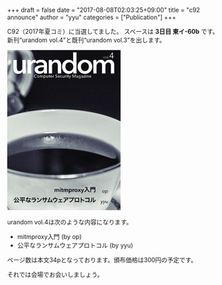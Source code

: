 +++
draft = false
date = "2017-08-08T02:03:25+09:00"
title = "c92 announce"
author = "yyu"
categories = ["Publication"] 
+++

C92（2017年夏コミ）に当選してました。
スペースは **3日目 東イ-60b** です。
新刊“urandom vol.4”と既刊“urandom vol.3”を出します。

[![c92 sample](/images/c92_cover_thumb.png)](/pdfs/c92_sample.pdf)

urandom vol.4は次のような内容になります。

- mitmproxy入門 (by op)
- 公平なランサムウェアプロトコル (by yyu)

ページ数は本文34pとなっております。頒布価格は300円の予定です。

それでは会場でお会いしましょう。
